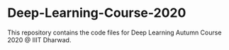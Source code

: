 # Deep-Learning-Course-2020

This repository contains the code files for Deep Learning Autumn Course 2020 @ IIIT Dharwad.

